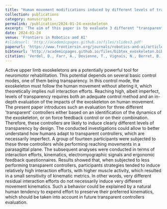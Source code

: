 ```yaml
---
title: "Human movement modifications induced by different levels of transparency of an active upper limb exoskeleton"
collection: publications
category: manuscripts
permalink: /publication/2024-01-24-exoskeleton
excerpt: 'The aim of this paper is to evaluate 3 different "transparent" controllers'
date: 2024-01-24
venue: 'Frontiers in Robotics and AI'
#slidesurl: 'http://academicpages.github.io/files/slides3.pdf'
paperurl: 'https://www.frontiersin.org/journals/robotics-and-ai/articles/10.3389/frobt.2024.1308958/full'
bibtexurl: 'http://academicpages.github.io/files/bibtex_exoskeleton.bib'
citation: 'Verdel, D., Farr, A., Devienne, T., Vignais, N., Berret, B., & Bruneau, O. (2024). Human movement modifications induced by different levels of transparency of an active upper limb exoskeleton. <i>Frontiers in Robotics and AI</i>, 11, 1308958.'
---
```


Active upper limb exoskeletons are a potentially powerful tool for neuromotor rehabilitation. This potential depends on several basic control modes, one of them being transparency. In this control mode, the exoskeleton must follow the human movement without altering it, which theoretically implies null interaction efforts. Reaching high, albeit imperfect, levels of transparency requires both an adequate control method and an in-depth evaluation of the impacts of the exoskeleton on human movement. The present paper introduces such an evaluation for three different 'transparent' controllers either based on an identification of the dynamics of the exoskeleton, or on force feedback control or on their combination. Therefore, these controllers are likely to induce clearly different levels of transparency by design. The conducted investigations could allow to better understand how humans adapt to transparent controllers, which are necessarily imperfect. A group of fourteen participants were subjected to these three controllers while performing reaching movements in a parasagittal plane. The subsequent analyses were conducted in terms of interaction efforts, kinematics, electromyographic signals and ergonomic feedback questionnaires. Results showed that, when subjected to less performing transparent controllers, participants strategies tended to induce relatively high interaction efforts, with higher muscle activity, which resulted in a small sensitivity of kinematic metrics. In other words, very different residual interaction efforts do not necessarily induce very different movement kinematics. Such a behavior could be explained by a natural human tendency to expend effort to preserve their preferred kinematics, which should be taken into account in future transparent controllers evaluation.